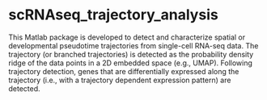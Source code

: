 # scRNAseq_trajectory_analysis
This Matlab package is developed to detect and characterize spatial or developmental pseudotime trajectories from single-cell RNA-seq data. The trajectory (or branched trajectories) is detected as the probability density ridge of the data points in a 2D embedded space (e.g., UMAP). Following trajectory detection, genes that are differentially expressed along the trajectory (i.e., with a trajectory dependent expression pattern) are detected.

